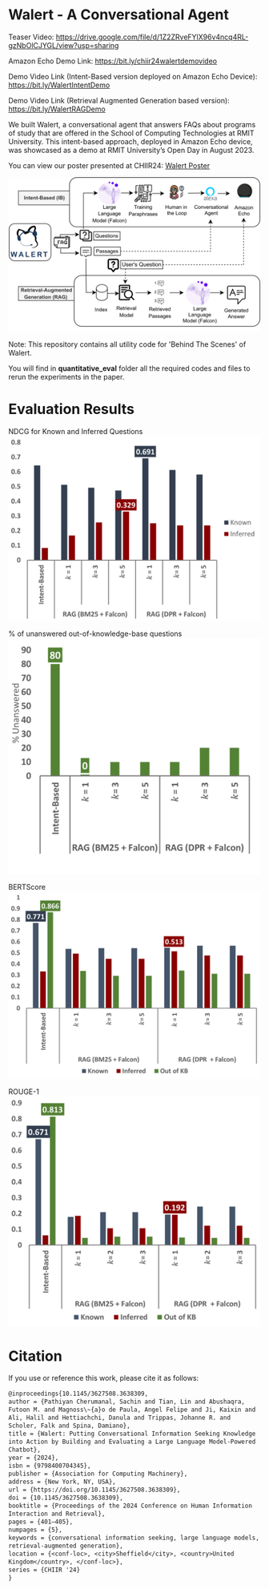 # Walert - A Conversational Agent

Teaser Video: https://drive.google.com/file/d/1Z2ZRveFYlX96v4ncq4RL-gzNbOlCJYGL/view?usp=sharing

Amazon Echo Demo Link: https://bit.ly/chiir24walertdemovideo

Demo Video Link (Intent-Based version deployed on Amazon Echo Device): https://bit.ly/WalertIntentDemo

Demo Video Link (Retrieval Augmented Generation based version): https://bit.ly/WalertRAGDemo

We built Walert, a conversational agent that answers FAQs about programs of study that are offered in the School of Computing Technologies at RMIT University. This intent-based approach, deployed in Amazon Echo device, was showcased as a demo at RMIT University’s Open Day in August 2023.

You can view our poster presented at CHIIR24:  [Walert Poster](https://github.com/sachinpc1993/walert/blob/main/Poster.pdf) 

![Overall Architecture](OVERALL_ARCHITECTURE.PNG)

Note: This repository contains all utility code for 'Behind The Scenes' of Walert.

You will find in **quantitative_eval** folder all the required codes and files to rerun the experiments in the paper. 

# Evaluation Results
NDCG for Known and Inferred Questions
![NDCG](Evaluation_results/1.png)

% of unanswered out-of-knowledge-base questions 
![unanswere](Evaluation_results/2.png)

BERTScore
![BERTScore](Evaluation_results/3.png)


ROUGE-1
![ROUGE](Evaluation_results/4.png)



# Citation
If you use or reference this work, please cite it as follows:
```
@inproceedings{10.1145/3627508.3638309,
author = {Pathiyan Cherumanal, Sachin and Tian, Lin and Abushaqra, Futoon M. and Magnoss\~{a}o de Paula, Angel Felipe and Ji, Kaixin and Ali, Halil and Hettiachchi, Danula and Trippas, Johanne R. and Scholer, Falk and Spina, Damiano},
title = {Walert: Putting Conversational Information Seeking Knowledge into Action by Building and Evaluating a Large Language Model-Powered Chatbot},
year = {2024},
isbn = {9798400704345},
publisher = {Association for Computing Machinery},
address = {New York, NY, USA},
url = {https://doi.org/10.1145/3627508.3638309},
doi = {10.1145/3627508.3638309},
booktitle = {Proceedings of the 2024 Conference on Human Information Interaction and Retrieval},
pages = {401–405},
numpages = {5},
keywords = {conversational information seeking, large language models, retrieval-augmented generation},
location = {<conf-loc>, <city>Sheffield</city>, <country>United Kingdom</country>, </conf-loc>},
series = {CHIIR '24}
}
```
